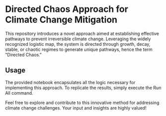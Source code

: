 # Directed Chaos Approach for Climate Change Mitigation

This repository introduces a novel approach aimed at establishing effective pathways to prevent irreversible climate change. Leveraging the widely recognized logistic map, the system is directed through growth, decay, stable, or chaotic regimes to generate unique pathways, hence the term "Directed Chaos."

## Usage
The provided notebook encapsulates all the logic necessary for implementing this approach. To replicate the results, simply execute the Run All command.

Feel free to explore and contribute to this innovative method for addressing climate change challenges. Your input and insights are highly valued!
